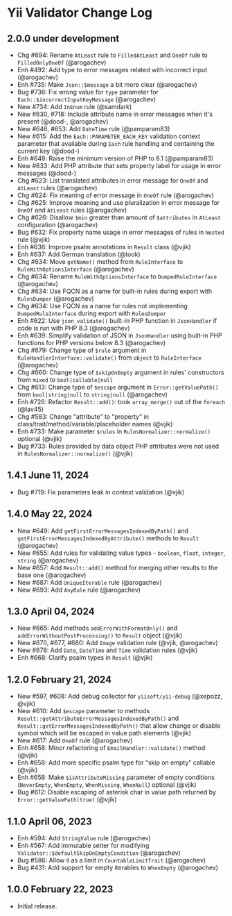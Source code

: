# Yii Validator Change Log

## 2.0.0 under development

- Chg #694: Rename `AtLeast` rule to `FilledAtLeast` and `OneOf` rule to `FilledOnlyOneOf` (@arogachev) 
- Enh #492: Add type to error messages related with incorrect input (@arogachev)
- Enh #735: Make `Json::$message` a bit more clear (@arogachev)
- Bug #736: Fix wrong value for `type` parameter for `Each::$incorrectInputKeyMessage` (@arogachev)
- New #734: Add `InEnum` rule (@samdark)
- New #630, #718: Include attribute name in error messages when it's present (@dood-, @arogachev)
- New #646, #653: Add `DateTime` rule (@pamparam83)
- New #615: Add the `Each::PARAMETER_EACH_KEY` validation context parameter that available during `Each` rule handling
  and containing the current key (@dood-)
- Enh #648: Raise the minimum version of PHP to 8.1 (@pamparam83)
- New #633: Add PHP attribute that sets property label for usage in error messages (@dood-)
- Chg #623: List translated attributes in error message for `OneOf` and `AtLeast` rules (@arogachev)
- Chg #624: Fix meaning of error message in `OneOf` rule (@arogachev)
- Chg #625: Improve meaning and use pluralization in error message for `OneOf` and `AtLeast` rules (@arogachev)
- Chg #626: Disallow `$min` greater than amount of `$attributes` in `AtLeast` configuration (@arogachev)
- Bug #632: Fix property name usage in error messages of rules in `Nested` rule (@vjik)
- Enh #636: Improve psalm annotations in `Result` class (@vjik)
- Enh #637: Add German translation (@took)
- Chg #634: Move `getName()` method from `RuleInterface` to `RuleWithOptionsInterface` (@arogachev)
- Chg #634: Rename `RuleWithOptionsInterface` to `DumpedRuleInterface` (@arogachev)
- Chg #634: Use FQCN as a name for built-in rules during export with `RulesDumper` (@arogachev)
- Chg #634: Use FQCN as a name for rules not implementing `DumpedRuleInterface` during export with `RulesDumper`
- Enh #622: Use `json_validate()` built-in PHP function in `JsonHandler` if code is run with PHP 8.3 (@arogachev)
- Enh #639: Simplify validation of JSON in `JsonHandler` using built-in PHP functions for PHP versions below 8.3
  (@arogachev)
- Chg #679: Change type of `$rule` argument in `RuleHandlerInterface::validate()` from `object` to `RuleInterface`
  (@arogachev)
- Chg #660: Change type of `$skipOnEmpty` argument in rules' constructors from `mixed` to `bool|callable|null`
- Chg #613: Change type of `$escape` argument in `Error::getValuePath()` from `bool|string|null` to `string|null`
  (@arogachev)
- Enh #726: Refactor `Result::add()`: took `array_merge()` out of the `foreach` (@lav45)
- Chg #583: Change "attribute" to "property" in class/trait/method/variable/placeholder names (@vjik)
- Enh #733: Make parameter `$rules` in `RulesNormalizer::normalize()` optional (@vjik)
- Bug #733: Rules provided by data object PHP attributes were not used in  `RulesNormalizer::normalize()` (@vjik)

## 1.4.1 June 11, 2024

- Bug #719: Fix parameters leak in context validation (@vjik)

## 1.4.0 May 22, 2024

- New #649: Add `getFirstErrorMessagesIndexedByPath()` and `getFirstErrorMessagesIndexedByAttribute()` methods to
  `Result` (@arogachev)
- New #655: Add rules for validating value types - `boolean`, `float`, `integer`, `string` (@arogachev)
- New #657: Add `Result::add()` method for merging other results to the base one (@arogachev)
- New #687: Add `UniqueIterable` rule (@arogachev)
- New #693: Add `AnyRule` rule (@arogachev)

## 1.3.0 April 04, 2024

- New #665: Add methods `addErrorWithFormatOnly()` and `addErrorWithoutPostProcessing()` to `Result` object (@vjik)
- New #670, #677, #680: Add `Image` validation rule (@vjik, @arogachev)
- New #678: Add `Date`, `DateTime` and `Time` validation rules (@vjik)
- Enh #668: Clarify psalm types in `Result` (@vjik)

## 1.2.0 February 21, 2024

- New #597, #608: Add debug collector for `yiisoft/yii-debug` (@xepozz, @vjik)
- New #610: Add `$escape` parameter to methods `Result::getAttributeErrorMessagesIndexedByPath()` and
  `Result::getErrorMessagesIndexedByPath()` that allow change or disable symbol which will be escaped in value path
  elements (@vjik)
- New #617: Add `OneOf` rule (@arogachev)
- Enh #658: Minor refactoring of `EmailHandler::validate()` method (@vjik)
- Enh #658: Add more specific psalm type for "skip on empty" callable (@vjik)
- Enh #658: Make `$isAttributeMissing` parameter of empty conditions (`NeverEmpty`, `WhenEmpty`, `WhenMissing`,
  `WhenNull`) optional (@vjik)
- Bug #612: Disable escaping of asterisk char in value path returned by `Error::getValuePath(true)` (@vjik)

## 1.1.0 April 06, 2023

- Enh #594: Add `StringValue` rule (@arogachev)
- Enh #567: Add immutable setter for modifying `Validator::$defaultSkipOnEmptyCondition` (@arogachev)
- Bug #586: Allow `0` as a limit in `CountableLimitTrait` (@arogachev)
- Bug #431: Add support for empty iterables to `WhenEmpty` (@arogachev)

## 1.0.0 February 22, 2023

- Initial release.
